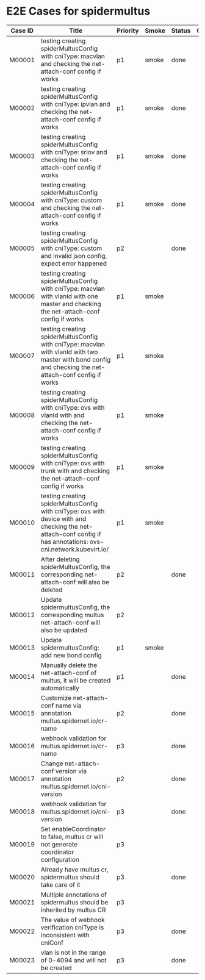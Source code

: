 # E2E Cases for spidermultus

| Case ID | Title                                                        | Priority | Smoke | Status | Other |
| ------- | ------------------------------------------------------------ | -------- | ----- | ------ | ----- |
| M00001  | testing creating spiderMultusConfig with cniType: macvlan and checking the net-attach-conf config if works | p1       |   smoke    | done   |       |
| M00002  | testing creating spiderMultusConfig with cniType: ipvlan and checking the net-attach-conf config if works | p1       |   smoke    |   done |       |
| M00003  | testing creating spiderMultusConfig with cniType: sriov and checking the net-attach-conf config if works | p1       |   smoke    |   done  |       |
| M00004  | testing creating spiderMultusConfig with cniType: custom and checking the net-attach-conf config if works | p1       |   smoke    |  done  |       |
| M00005  | testing creating spiderMultusConfig with cniType: custom and invalid json config, expect error happened | p2       |       |  done  |       |
| M00006  | testing creating spiderMultusConfig with cniType: macvlan with vlanId with one master and checking the net-attach-conf config if works | p1       |   smoke    |    |       |
| M00007  | testing creating spiderMultusConfig with cniType: macvlan with vlanId with two master with bond config and checking the net-attach-conf config if works | p1       |   smoke    |    |       |
| M00008  | testing creating spiderMultusConfig with cniType: ovs with vlanId with and checking the net-attach-conf config if works | p1       |   smoke    |    |       |
| M00009  | testing creating spiderMultusConfig with cniType: ovs with trunk with and checking the net-attach-conf config if works | p1       |   smoke    |    |       |
| M00010  | testing creating spiderMultusConfig with cniType: ovs with device with and checking the net-attach-conf config if has annotations: ovs-cni.network.kubevirt.io/<brName> | p1       |   smoke    |    |       |
| M00011  | After deleting spiderMultusConfig, the corresponding net-attach-conf will also be deleted  | p2      |         |  done  |       |
| M00012  | Update spidermultusConfig, the corresponding multus net-attach-conf will also be updated   | p2      |         |        |       |
| M00013  | Update spidermultusConfig: add new bond config  | p1      |  smoke  |    |       |
| M00014  | Manually delete the net-attach-conf of multus, it will be created automatically | p1      |     |  done  |       |
| M00015  | Customize net-attach-conf name via annotation multus.spidernet.io/cr-name | p2       |       |  done  |       |
| M00016  | webhook validation for multus.spidernet.io/cr-name                        | p3       |       |  done  |       |
| M00017  | Change net-attach-conf version via annotation multus.spidernet.io/cni-version | p2     |       |   done  |       |
| M00018  | webhook validation for multus.spidernet.io/cni-version                        | p3       |       |  done  |       |
| M00019  | Set enableCoordinator to false, multus cr will not generate coordinator configuration | p3     |       |    |       |
| M00020  | Already have multus cr, spidermultus should take care of it                     | p3     |       |  done  |       |
| M00021  | Multiple annotations of spidermultus should be inherited by multus CR           | p3     |       |    |       |
| M00022  | The value of webhook verification cniType is inconsistent with cniConf          | p3     |       | done |       |
| M00023  | vlan is not in the range of 0-4094 and will not be created                    | p3     |       |  done  |       |
